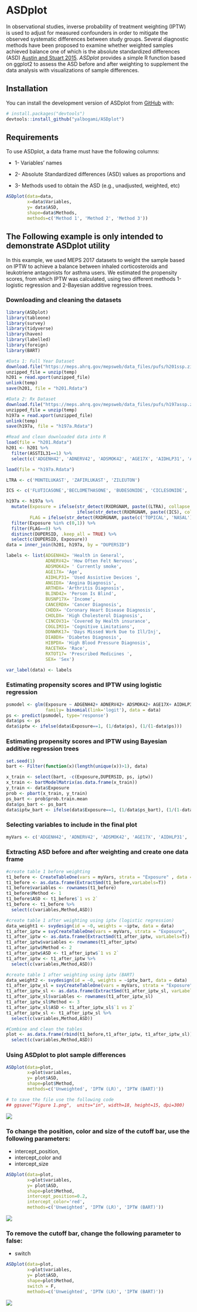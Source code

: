 
<!-- README.md is generated from README.Rmd. Please edit that file -->

# ASDplot

<!-- badges: start -->

<!-- badges: end -->

In observational studies, inverse probability of treatment weighting
(IPTW) is used to adjust for measured confounders in order to mitigate
the observed systematic differences between study groups. Several
diagnostic methods have been proposed to examine whether weighted
samples achieved balance one of which is the absolute standardized
differences (ASD) [Austin and
Stuart 2015](https://onlinelibrary.wiley.com/doi/10.1002/sim.6607).
*ASDplot* provides a simple R function based on ggplot2 to assess the
ASD before and after weighting to supplement the data analysis with
visualizations of sample differences.

## Installation

You can install the development version of ASDplot from
[GitHub](https://github.com/yalbogami/ASDplot) with:

``` r
# install.packages("devtools")
devtools::install_github("yalbogami/ASDplot")
```

## Requirements

To use ASDplot, a data frame must have the following columns:

  - 1- Variables’ names

  - 2- Absolute Standardized differences (ASD) values as proportions and

  - 3- Methods used to obtain the ASD (e.g., unadjusted, weighted, etc)

<!-- end list -->

``` r
ASDplot(data=data,
        x=data$Variables,
        y= data$ASD,
        shape=data$Methods,
        methods=c('Method 1', 'Method 2', 'Method 3'))
```

## The Following example is only intended to demonstrate ASDplot utility

In this example, we used MEPS 2017 datasets to weight the sample based
on IPTW to achieve a balance between inhaled corticosteroids and
leukotriene antagonists for asthma users. We estimated the propensity
scores, from which IPTW was calculated, using two different methods
1-logistic regression and 2-Bayesian additive regression trees.

### Downloading and cleaning the datasets

``` r
library(ASDplot)
library(tableone)
library(survey)
library(tidyverse)
library(haven)
library(labelled)
library(foreign)
library(BART)

#Data 1: Full Year Dataset
download.file("https://meps.ahrq.gov/mepsweb/data_files/pufs/h201ssp.zip", temp <- tempfile())
unzipped_file = unzip(temp)
h201 = read.xport(unzipped_file)
unlink(temp)  
save(h201, file = "h201.Rdata")

#Data 2: Rx Dataset
download.file("https://meps.ahrq.gov/mepsweb/data_files/pufs/h197assp.zip", temp <- tempfile())
unzipped_file = unzip(temp)
h197a = read.xport(unzipped_file)
unlink(temp)  
save(h197a, file = "h197a.Rdata")

#Read and clean downloaded data into R
load(file = "h201.Rdata")
h201 <- h201 %>%
  filter(ASSTIL31==1) %>%
  select(c('ADGENH42', 'ADNERV42', 'ADSMOK42', 'AGE17X', 'AIDHLP31', 'ANGIDX', 'ARTHDX', 'BLIND42', 'BUSNP17X', 'CANCERDX', 'CHDDX', 'CHOLDX', 'CINCOV31', 'COGLIM31', 'DDNWRK17', 'DIABDX', 'HIBPDX', 'RACETHX', 'RXTOT17', 'SEX', 'DUPERSID')) 

load(file = "h197a.Rdata")

LTRA <- c('MONTELUKAST', 'ZAFIRLUKAST', 'ZILEUTON')

ICS <- c('FLUTICASONE','BECLOMETHASONE', 'BUDESONIDE', 'CICLESONIDE', 'FLUNISOLIDE', 'MOMETASONE')

h197a <- h197a %>%
  mutate(Exposure = ifelse(str_detect(RXDRGNAM, paste((LTRA), collapse = '|')), 1,
                           ifelse(str_detect(RXDRGNAM, paste((ICS), collapse = '|')), 0, 2)),
         FLAG = ifelse(str_detect(RXDRGNAM, paste(c('TOPICAL', 'NASAL'), collapse = '|')), 1, 0)) %>%
  filter(Exposure %in% c(0,1)) %>%
  filter(FLAG==0) %>%
  distinct(DUPERSID, .keep_all = TRUE) %>%
  select(c(DUPERSID, Exposure))
data = inner_join(h201, h197a, by = "DUPERSID")

labels <- list(ADGENH42= 'Health in General',
               ADNERV42= 'How Often Felt Nervous',
               ADSMOK42= ' Currently smoke',
               AGE17X= 'Age',
               AIDHLP31= 'Used Assistive Devices ',
               ANGIDX= 'Angina Diagnosis',
               ARTHDX= 'Arthritis Diagnosis',
               BLIND42= 'Person Is Blind',
               BUSNP17X= 'Income',
               CANCERDX= 'Cancer Diagnosis',
               CHDDX= 'Coronary Heart Disease Diagnosis',
               CHOLDX= 'High Cholesterol Diagnosis',
               CINCOV31= 'Covered by Health insurance',
               COGLIM31= 'Cognitive Limitations',
               DDNWRK17= 'Days Missed Work Due to Ill/Inj',
               DIABDX= 'Diabetes Diagnosis',
               HIBPDX= 'High Blood Pressure Diagnosis',
               RACETHX= 'Race',
               RXTOT17= 'Prescribed Medicines ',
               SEX= 'Sex')

var_label(data) <- labels
```

### Estimating propensity scores and IPTW using logistic regression

``` r
psmodel <- glm(Exposure ~ ADGENH42+ ADNERV42+ ADSMOK42+ AGE17X+ AIDHLP31+ ANGIDX+ ARTHDX+ BLIND42+ BUSNP17X+ CANCERDX+ CHDDX+ CHOLDX+ CINCOV31+ COGLIM31+ DDNWRK17+ DIABDX+ HIBPDX+ RACETHX+ RXTOT17+ SEX,
               family= binomial(link='logit'), data = data)
ps <- predict(psmodel, type='response')
data$ps <- ps
data$iptw <- ifelse(data$Exposure==1, (1/data$ps), (1/(1-data$ps)))
```

### Estimating propensity scores and IPTW using Bayesian additive regression trees

``` r
set.seed(1)
bart <- Filter(function(x)(length(unique(x))>1), data)

x_train <- select(bart, -c(Exposure,DUPERSID, ps, iptw))
x_train <- bartModelMatrix(as.data.frame(x_train))
y_train <- data$Exposure
prob <- pbart(x_train, y_train)
ps_bart <- prob$prob.train.mean
data$ps_bart <- ps_bart
data$iptw_bart <- ifelse(data$Exposure==1, (1/data$ps_bart), (1/(1-data$ps_bart)))
```

### Selecting variables to include in the final plot

``` r
myVars <- c('ADGENH42', 'ADNERV42', 'ADSMOK42', 'AGE17X', 'AIDHLP31', 'ANGIDX', 'ARTHDX', 'BLIND42', 'BUSNP17X', 'CANCERDX', 'CHDDX', 'CHOLDX', 'CINCOV31', 'COGLIM31', 'DDNWRK17', 'DIABDX', 'HIBPDX', 'RACETHX', 'RXTOT17', 'SEX')
```

### Extracting ASD before and after weighting and create one data frame

``` r
#create table 1 before weighting
t1_before <- CreateTableOne(vars = myVars, strata = "Exposure" , data = data)
t1_before <- as.data.frame(ExtractSmd(t1_before,varLabels=T))
t1_before$variables <- rownames(t1_before)
t1_before$Method <- 1
t1_before$ASD <- t1_before$`1 vs 2`
t1_before <- t1_before %>%
  select(c(variables,Method,ASD))

#create table 1 after weighting using iptw (logistic regression)
data_weight1 <- svydesign(id = ~0, weights = ~iptw, data = data)
t1_after_iptw = svyCreateTableOne(vars = myVars, strata = "Exposure",  data = data_weight1, smd=T)
t1_after_iptw <- as.data.frame(ExtractSmd(t1_after_iptw, varLabels=T))
t1_after_iptw$variables <- rownames(t1_after_iptw)
t1_after_iptw$Method <- 2
t1_after_iptw$ASD <- t1_after_iptw$`1 vs 2`
t1_after_iptw <- t1_after_iptw %>%
  select(c(variables,Method,ASD))

#create table 1 after weighting using iptw (BART)
data_weight2 <- svydesign(id = ~0, weights = ~iptw_bart, data = data)
t1_after_iptw_sl = svyCreateTableOne(vars = myVars, strata = "Exposure",  data = data_weight2, smd=T)
t1_after_iptw_sl <- as.data.frame(ExtractSmd(t1_after_iptw_sl, varLabels=T))
t1_after_iptw_sl$variables <- rownames(t1_after_iptw_sl)
t1_after_iptw_sl$Method <- 3
t1_after_iptw_sl$ASD <- t1_after_iptw_sl$`1 vs 2`
t1_after_iptw_sl <- t1_after_iptw_sl %>%
  select(c(variables,Method,ASD))

#Combine and clean the tables
plot <- as.data.frame(rbind(t1_before,t1_after_iptw, t1_after_iptw_sl)) %>%
  select(c(variables,Method,ASD))
```

### Using ASDplot to plot sample differences

``` r
ASDplot(data=plot,
        x=plot$variables,
        y= plot$ASD,
        shape=plot$Method,
        methods=c('Unweighted', 'IPTW (LR)', 'IPTW (BART)'))

# to save the file use the following code
## ggsave("Figure 1.png",  units="in", width=18, height=15, dpi=300)
```

<img src="Examples/Example1.png" >

### To change the position, color and size of the cutoff bar, use the following parameters:

  - intercept\_position,
  - intercept\_color and
  - intercept\_size

<!-- end list -->

``` r
ASDplot(data=plot,
        x=plot$variables,
        y= plot$ASD,
        shape=plot$Method,
        intercept_position=0.2,
        intercept_color='red',
        methods=c('Unweighted', 'IPTW (LR)', 'IPTW (BART)'))
```

<img src="Examples/Example2.png" >

### To remove the cutoff bar, change the following parameter to false:

  - switch

<!-- end list -->

``` r
ASDplot(data=plot,
        x=plot$variables,
        y= plot$ASD,
        shape=plot$Method,
        switch = F,
        methods=c('Unweighted', 'IPTW (LR)', 'IPTW (BART)'))
```

<img src="Examples/Example3.png" >
